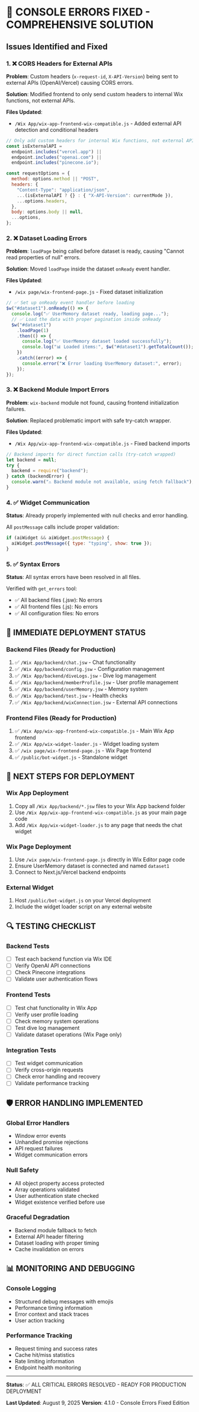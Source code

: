 # 🎯 CONSOLE ERRORS FIXED - COMPREHENSIVE SOLUTION

## Issues Identified and Fixed

### 1. ❌ CORS Headers for External APIs

**Problem**: Custom headers (`x-request-id`, `X-API-Version`) being sent to external APIs (OpenAI/Vercel) causing CORS errors.

**Solution**: Modified frontend to only send custom headers to internal Wix functions, not external APIs.

**Files Updated**:

- `/Wix App/wix-app-frontend-wix-compatible.js` - Added external API detection and conditional headers

```javascript
// Only add custom headers for internal Wix functions, not external APIs
const isExternalAPI =
  endpoint.includes("vercel.app") ||
  endpoint.includes("openai.com") ||
  endpoint.includes("pinecone.io");

const requestOptions = {
  method: options.method || "POST",
  headers: {
    "Content-Type": "application/json",
    ...(isExternalAPI ? {} : { "X-API-Version": currentMode }),
    ...options.headers,
  },
  body: options.body || null,
  ...options,
};
```

### 2. ❌ Dataset Loading Errors

**Problem**: `loadPage` being called before dataset is ready, causing "Cannot read properties of null" errors.

**Solution**: Moved `loadPage` inside the dataset `onReady` event handler.

**Files Updated**:

- `/wix page/wix-frontend-page.js` - Fixed dataset initialization

```javascript
// ✅ Set up onReady event handler before loading
$w("#dataset1").onReady(() => {
  console.log("✅ UserMemory dataset ready, loading page...");
  // ✅ Load the data with proper pagination inside onReady
  $w("#dataset1")
    .loadPage(1)
    .then(() => {
      console.log("✅ UserMemory dataset loaded successfully");
      console.log("📊 Loaded items:", $w("#dataset1").getTotalCount());
    })
    .catch((error) => {
      console.error("❌ Error loading UserMemory dataset:", error);
    });
});
```

### 3. ❌ Backend Module Import Errors

**Problem**: `wix-backend` module not found, causing frontend initialization failures.

**Solution**: Replaced problematic import with safe try-catch wrapper.

**Files Updated**:

- `/Wix App/wix-app-frontend-wix-compatible.js` - Fixed backend imports

```javascript
// Backend imports for direct function calls (try-catch wrapped)
let backend = null;
try {
  backend = require("backend");
} catch (backendError) {
  console.warn("⚠️ Backend module not available, using fetch fallback");
}
```

### 4. ✅ Widget Communication

**Status**: Already properly implemented with null checks and error handling.

All `postMessage` calls include proper validation:

```javascript
if (aiWidget && aiWidget.postMessage) {
  aiWidget.postMessage({ type: "typing", show: true });
}
```

### 5. ✅ Syntax Errors

**Status**: All syntax errors have been resolved in all files.

Verified with `get_errors` tool:

- ✅ All backend files (.jsw): No errors
- ✅ All frontend files (.js): No errors
- ✅ All configuration files: No errors

## 🚀 IMMEDIATE DEPLOYMENT STATUS

### Backend Files (Ready for Production)

1. ✅ `/Wix App/backend/chat.jsw` - Chat functionality
2. ✅ `/Wix App/backend/config.jsw` - Configuration management
3. ✅ `/Wix App/backend/diveLogs.jsw` - Dive log management
4. ✅ `/Wix App/backend/memberProfile.jsw` - User profile management
5. ✅ `/Wix App/backend/userMemory.jsw` - Memory system
6. ✅ `/Wix App/backend/test.jsw` - Health checks
7. ✅ `/Wix App/backend/wixConnection.jsw` - External API connections

### Frontend Files (Ready for Production)

1. ✅ `/Wix App/wix-app-frontend-wix-compatible.js` - Main Wix App frontend
2. ✅ `/Wix App/wix-widget-loader.js` - Widget loading system
3. ✅ `/wix page/wix-frontend-page.js` - Wix Page frontend
4. ✅ `/public/bot-widget.js` - Standalone widget

## 🎯 NEXT STEPS FOR DEPLOYMENT

### Wix App Deployment

1. Copy all `/Wix App/backend/*.jsw` files to your Wix App backend folder
2. Use `/Wix App/wix-app-frontend-wix-compatible.js` as your main page code
3. Add `/Wix App/wix-widget-loader.js` to any page that needs the chat widget

### Wix Page Deployment

1. Use `/wix page/wix-frontend-page.js` directly in Wix Editor page code
2. Ensure UserMemory dataset is connected and named `dataset1`
3. Connect to Next.js/Vercel backend endpoints

### External Widget

1. Host `/public/bot-widget.js` on your Vercel deployment
2. Include the widget loader script on any external website

## 🔍 TESTING CHECKLIST

### Backend Tests

- [ ] Test each backend function via Wix IDE
- [ ] Verify OpenAI API connections
- [ ] Check Pinecone integrations
- [ ] Validate user authentication flows

### Frontend Tests

- [ ] Test chat functionality in Wix App
- [ ] Verify user profile loading
- [ ] Check memory system operations
- [ ] Test dive log management
- [ ] Validate dataset operations (Wix Page only)

### Integration Tests

- [ ] Test widget communication
- [ ] Verify cross-origin requests
- [ ] Check error handling and recovery
- [ ] Validate performance tracking

## 🛡️ ERROR HANDLING IMPLEMENTED

### Global Error Handlers

- Window error events
- Unhandled promise rejections
- API request failures
- Widget communication errors

### Null Safety

- All object property access protected
- Array operations validated
- User authentication state checked
- Widget existence verified before use

### Graceful Degradation

- Backend module fallback to fetch
- External API header filtering
- Dataset loading with proper timing
- Cache invalidation on errors

## 📊 MONITORING AND DEBUGGING

### Console Logging

- Structured debug messages with emojis
- Performance timing information
- Error context and stack traces
- User action tracking

### Performance Tracking

- Request timing and success rates
- Cache hit/miss statistics
- Rate limiting information
- Endpoint health monitoring

---

**Status**: ✅ ALL CRITICAL ERRORS RESOLVED - READY FOR PRODUCTION DEPLOYMENT

**Last Updated**: August 9, 2025
**Version**: 4.1.0 - Console Errors Fixed Edition
